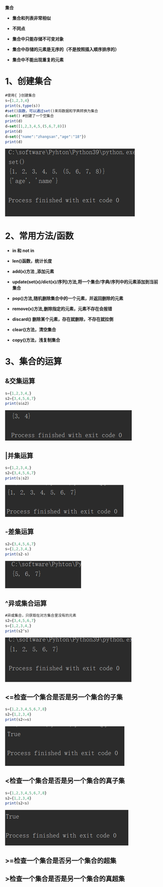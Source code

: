 **集合**

- **集合和列表非常相似**

- **不同点**

- **集合中只能存储不可变对象**

- **集合中存储的元素是无序的（不是按照插入顺序排序的）**

- **集合中不能出现重复的元素**

# **1、创建集合**

```javascript
#使用{ }创建集合
s={1,2,3,4}
print(s,type(s))
#set()函数，可以通过set()来将数据和字典转换为集合
d=set()	#创建了一个空集合
print(d)
d=set([1,2,3,4,5,(5,6,7,8)])
print(d)
d=set({"name":"zhangsan","age":"18"})
print(d)
```

![](images/WEBRESOURCE5a9ca0d9f05cace4d3c0282722e3d4bf截图.png)

# **2、常用方法/函数**

- **in 和 not in**

- **len()函数，统计长度**

- **add(x)方法 ,添加元素**

- **update(set(x)/dict(x)/序列)方法,将一个集合/字典/序列中的元素添加到当前集合**

- **pop()方法,随机删除集合中的一个元素，并返回删除的元素**

- **remove(x)方法,删除指定的元素，元素不存在会报错**

- **discard()    删除某个元素，存在就删除，不存在就拉倒**

- **clear()方法，清空集合**

- **copy()方法，浅复制集合**

# **3、集合的运算**

## **&交集运算**

```javascript
s={1,2,3,4,}
s2={3,4,5,6,7}
print(s&s2)
```

![](images/WEBRESOURCEea743dbebd34b478ba1c4a269f8128e9截图.png)

## **|并集运算**

```javascript
s={1,2,3,4,}
s2={3,4,5,6,7}
print(s|s2)
```

![](images/WEBRESOURCE0ed10d468e8c2e60419a8a21a1bd6e6a截图.png)

## **-差集运算**

```javascript
s2={3,4,5,6,7}
s={1,2,3,4,}
print(s2-s)
```

![](images/WEBRESOURCE273235b637735c9e96d6d31028f44b76截图.png)

## **^异或集合运算**

```javascript
#异或集合，只获取在对方集合里没有的元素
s2={3,4,5,6,7}
s={1,2,3,4,}
print(s2^s)
```

![](images/WEBRESOURCE11e2e52f4dba1a50d8e1588a20f05d8c截图.png)

## **<=检查一个集合是否是另一个集合的子集**

```javascript
s={1,2,3,4,5,6,7,8}
s2={1,2,3,4}
print(s2<=s)
```

![](images/WEBRESOURCEb61f13fe6e37204e5d3721c500a5a77f截图.png)

## **<检查一个集合是否是另一个集合的真子集**

```javascript
s={1,2,3,4,5,6,7,8}
s2={1,2,3,4}
print(s2<s)
```

![](images/WEBRESOURCE578b3c7858e6096cb3e064c37fa46709截图.png)

## **>=检查一个集合是否另一个集合的超集**

## **>检查一个集合是否是另一个集合的真超集**